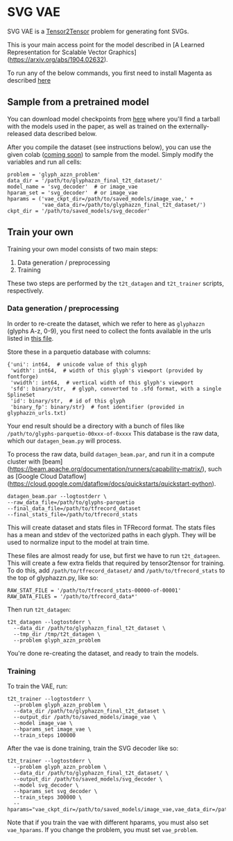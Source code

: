 # SVG VAE

SVG VAE is a [Tensor2Tensor](https://github.com/tensorflow/tensor2tensor)
problem for generating font SVGs.

This is your main access point for the model described in
[A Learned Representation for Scalable Vector Graphics]
(https://arxiv.org/abs/1904.02632).

To run any of the below commands, you first need to install Magenta as described
[here](/README.md#development-environment)

## Sample from a pretrained model

You can download model checkpoints from
[here](https://storage.googleapis.com/magentadata/models/svg_vae/svg_vae.tar.gz)
where you'll find a tarball with the models used in the paper, as well as
trained on the externally-released data described below.

After you compile the dataset (see instructions below), you can use the given
colab ([coming soon](https://github.com/tensorflow/magenta-demos))
to sample from the model. Simply modify the variables and run all cells:
```
problem = 'glyph_azzn_problem'
data_dir = '/path/to/glyphazzn_final_t2t_dataset/'
model_name = 'svg_decoder'  # or image_vae
hparam_set = 'svg_decoder'  # or image_vae
hparams = ('vae_ckpt_dir=/path/to/saved_models/image_vae,' +
           'vae_data_dir=/path/to/glyphazzn_final_t2t_dataset/')
ckpt_dir = '/path/to/saved_models/svg_decoder'
```

## Train your own

Training your own model consists of two main steps:

1. Data generation / preprocessing
1. Training

These two steps are performed by the `t2t_datagen` and `t2t_trainer` scripts,
respectively.

### Data generation / preprocessing

In order to re-create the dataset, which we refer to here as `glyphazzn` (glyphs
A-z, 0-9), you first need to collect the fonts available in the urls listed in
[this file](https://storage.googleapis.com/magentadata/models/svg_vae/glyphazzn_urls.txt).

Store these in a parquetio database with columns:
```
{'uni': int64,  # unicode value of this glyph
 'width': int64,  # width of this glyph's viewport (provided by fontforge)
 'vwidth': int64,  # vertical width of this glyph's viewport
 'sfd': binary/str,  # glyph, converted to .sfd format, with a single SplineSet
 'id': binary/str,  # id of this glyph
 'binary_fp': binary/str}  # font identifier (provided in glyphazzn_urls.txt)
```
Your end result should be a directory with a bunch of files like
`/path/to/glyphs-parquetio-00xxx-of-0xxxx`
This database is the raw data, which our `datagen_beam.py` will process.

To process the raw data, build `datagen_beam.par`, and run it in a compute
cluster with [beam]
(https://beam.apache.org/documentation/runners/capability-matrix/), such as
[Google Cloud Dataflow]
(https://cloud.google.com/dataflow/docs/quickstarts/quickstart-python).
```
datagen_beam.par --logtostderr \
--raw_data_file=/path/to/glyphs-parquetio
--final_data_file=/path/to/tfrecord_dataset
--final_stats_file=/path/to/tfrecord_stats
```
This will create dataset and stats files in TFRecord format.
The stats files has a mean and stdev of the vectorized paths in each glyph. They
will be used to normalize input to the model at train time.

These files are almost ready for use, but first we have to run `t2t_datageen`.
This will create a few extra fields that required by tensor2tensor for training.
To do this, add `/path/to/tfrecord_dataset/` and `/path/to/tfrecord_stats` to
the top of glyphazzn.py, like so:
```
RAW_STAT_FILE = '/path/to/tfrecord_stats-00000-of-00001'
RAW_DATA_FILES = '/path/to/tfrecord_data*'
```
Then run `t2t_datagen`:
```
t2t_datagen --logtostderr \
  --data_dir /path/to/glyphazzn_final_t2t_dataset \
  --tmp_dir /tmp/t2t_datagen \
  --problem glyph_azzn_problem
```

You're done re-creating the dataset, and ready to train the models.


### Training

To train the VAE, run:
```
t2t_trainer --logtostderr \
  --problem glyph_azzn_problem \
  --data_dir /path/to/glyphazzn_final_t2t_dataset \
  --output_dir /path/to/saved_models/image_vae \
  --model image_vae \
  --hparams_set image_vae \
  --train_steps 100000
```

After the vae is done training, train the SVG decoder like so:
```
t2t_trainer --logtostderr \
  --problem glyph_azzn_problem \
  --data_dir /path/to/glyphazzn_final_t2t_dataset/ \
  --output_dir /path/to/saved_models/svg_decoder \
  --model svg_decoder \
  --hparams_set svg_decoder \
  --train_steps 300000 \
  --hparams="vae_ckpt_dir=/path/to/saved_models/image_vae,vae_data_dir=/path/to/glyphazzn_final_t2t_dataset/"
```
Note that if you train the vae with different hparams, you must also set
`vae_hparams`. If you change the problem, you must set `vae_problem`.
